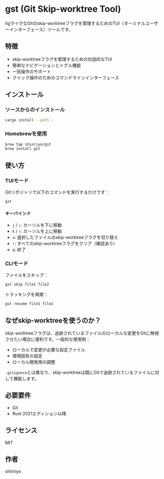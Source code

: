 # gst (Git Skip-worktree Tool)

tigライクなGitのskip-worktreeフラグを管理するためのTUI（ターミナルユーザーインターフェース）ツールです。

## 特徴

- skip-worktreeフラグを管理するための対話的なTUI
- 簡単なナビゲーションとトグル機能
- 一括操作のサポート
- クイック操作のためのコマンドラインインターフェース

## インストール

### ソースからのインストール

```bash
cargo install --path .
```

### Homebrewを使用

```bash
brew tap shinriyo/gst
brew install gst
```

## 使い方

### TUIモード

Gitリポジトリで以下のコマンドを実行するだけです：

```bash
gst
```

#### キーバインド

- `j` / `↓`: カーソルを下に移動
- `k` / `↑`: カーソルを上に移動
- `u`: 選択したファイルのskip-worktreeフラグを切り替え
- `!`: すべてのskip-worktreeフラグをクリア（確認あり）
- `q`: 終了

### CLIモード

ファイルをスキップ：
```bash
gst skip file1 file2
```

トラッキングを再開：
```bash
gst resume file1 file2
```

## なぜskip-worktreeを使うのか？

skip-worktreeフラグは、追跡されているファイルのローカルな変更をGitに無視させたい場合に便利です。一般的な使用例：

- ローカルで変更が必要な設定ファイル
- 環境固有の設定
- ローカル開発用の調整

`.gitignore`とは異なり、skip-worktreeは既にGitで追跡されているファイルに対して機能します。

## 必要要件

- Git
- Rust 2021エディション以降

## ライセンス

MIT

## 作者

shinriyo 